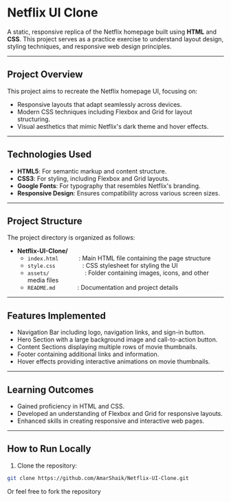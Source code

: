 # Netflix UI Clone

A static, responsive replica of the Netflix homepage built using **HTML** and **CSS**. This project serves as a practice exercise to understand layout design, styling techniques, and responsive web design principles.

---

## Project Overview

This project aims to recreate the Netflix homepage UI, focusing on:

- Responsive layouts that adapt seamlessly across devices.
- Modern CSS techniques including Flexbox and Grid for layout structuring.
- Visual aesthetics that mimic Netflix's dark theme and hover effects.

---

## Technologies Used

- **HTML5**: For semantic markup and content structure.
- **CSS3**: For styling, including Flexbox and Grid layouts.
- **Google Fonts**: For typography that resembles Netflix's branding.
- **Responsive Design**: Ensures compatibility across various screen sizes.

---

## Project Structure

The project directory is organized as follows:

- **Netflix-UI-Clone/**
  - `index.html` &nbsp;&nbsp;&nbsp;&nbsp;&nbsp;&nbsp;&nbsp;&nbsp;&nbsp;&nbsp;&nbsp;: Main HTML file containing the page structure
  - `style.css` &nbsp;&nbsp;&nbsp;&nbsp;&nbsp;&nbsp;&nbsp;&nbsp;&nbsp;&nbsp;&nbsp;&nbsp;&nbsp;&nbsp;&nbsp;: CSS stylesheet for styling the UI
  - `assets/` &nbsp;&nbsp;&nbsp;&nbsp;&nbsp;&nbsp;&nbsp;&nbsp;&nbsp;&nbsp;&nbsp;&nbsp;&nbsp;&nbsp;&nbsp;&nbsp;&nbsp;&nbsp;&nbsp;&nbsp;: Folder containing images, icons, and other media files
  - `README.md` &nbsp;&nbsp;&nbsp;&nbsp;&nbsp;&nbsp;&nbsp;&nbsp;&nbsp;&nbsp;&nbsp;&nbsp;: Documentation and project details



---

## Features Implemented

- Navigation Bar including logo, navigation links, and sign-in button.
- Hero Section with a large background image and call-to-action button.
- Content Sections displaying multiple rows of movie thumbnails.
- Footer containing additional links and information.
- Hover effects providing interactive animations on movie thumbnails.

---

## Learning Outcomes

- Gained proficiency in HTML and CSS.
- Developed an understanding of Flexbox and Grid for responsive layouts.
- Enhanced skills in creating responsive and interactive web pages.

---

## How to Run Locally

1. Clone the repository:

```bash
git clone https://github.com/AmarShaik/Netflix-UI-Clone.git
```

Or feel free to fork the repository

